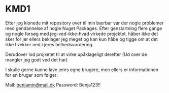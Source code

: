 # KMD1
Efter jeg klonede mit repository over til min bærbar var der nogle problemer med gendannelse af nogle Nuget Packages.
Efter genstartning flere gange og nogle forsøg med jeg-ved-ikke-hvad virkede projektet, håber ikke det sker for jer
ellers beklager jeg meget og kan kun håbe og tigge om at det ikke trækker ned i jeres helhedsvurdering

Derudover lod projketet til at virke upåklageligt derefter (Ud over de mangler jeg godt ved det har)

I skulle gerne kunne lave jeres egne brugere, men ellers er informationen for en bruger som følger:

Mail: benjamin@mail.dk
Password: Benja123!!
